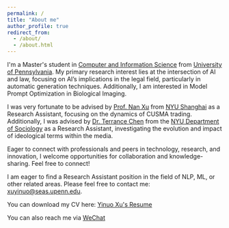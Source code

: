 ```yaml
---
permalink: /
title: "About me"
author_profile: true
redirect_from: 
  - /about/
  - /about.html
---
```


I'm a Master's student in [Computer and Information Science](https://www.cis.upenn.edu/) from [University of Pennsylvania](https://www.upenn.edu/). My primary research interest lies at the intersection of AI and law, focusing on AI’s implications in the legal field, particularly in automatic generation techniques. Additionally, I am interested in Model Prompt Optimization in Biological Imaging.

I was very fortunate to be advised by [Prof. Nan Xu](https://shanghai.nyu.edu/academics/faculty/directory/nan-xu) from [NYU Shanghai](https://econ.shanghai.nyu.edu/) as a Research Assistant, focusing on the dynamics of CUSMA trading. Additionally, I was advised by [Dr. Terrance Chen](https://as.nyu.edu/departments/sociology/people/current-phd-students/chen--terrence.html) from the [NYU Department of Sociology](https://as.nyu.edu/departments/sociology.html) as a Research Assistant, investigating the evolution and impact of ideological terms within the media.

Eager to connect with professionals and peers in technology, research, and innovation, I welcome opportunities for collaboration and knowledge-sharing. Feel free to connect!

I am eager to find a Research Assistant position in the field of NLP, ML, or other related areas. Please feel free to contact me: [xuyinuo@seas.upenn.edu](javascript:copyToClipboard('xuyinuo@seas.upenn.edu')).

<script>
function copyToClipboard(text) {
  navigator.clipboard.writeText(text).then(function() {
    alert('Email address copied to clipboard');
  }, function(err) {
    console.error('Could not copy text: ', err);
  });
}
</script>

You can download my CV here: [Yinuo Xu's Resume](../assets/Final_Resume_Yinuo_Xu.pdf)

You can also reach me via [ WeChat](../images/wechat.jpg)
